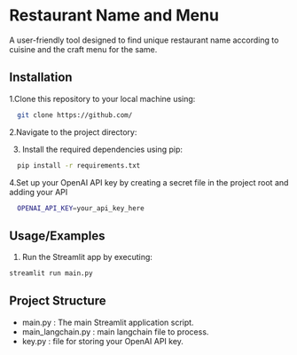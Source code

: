 # Restaurant Name and Menu

A user-friendly tool designed to find unique restaurant name according to cuisine and the craft menu for the same.



## Installation

1.Clone this repository to your local machine using:

```bash
  git clone https://github.com/
```
2.Navigate to the project directory:

3. Install the required dependencies using pip:

```bash
  pip install -r requirements.txt
```
4.Set up your OpenAI API key by creating a secret file in the project root and adding your API

```bash
  OPENAI_API_KEY=your_api_key_here
```
## Usage/Examples

1. Run the Streamlit app by executing:
```bash
streamlit run main.py

```

## Project Structure

- main.py : The main Streamlit application script.
- main_langchain.py : main langchain file to process.
- key.py : file for storing your OpenAI API key.

